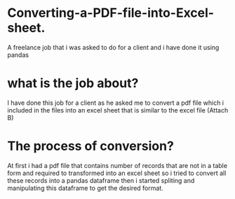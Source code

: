 # Converting-a-PDF-file-into-Excel-sheet.
A freelance job that i was asked to do for a client and i have done it using pandas

# what is the job about?

I have done this job for a client as he asked me to convert a pdf file which i included in the files into an excel sheet that is similar to the excel file (Attach B)

# The process of conversion?
At first i had a pdf file that contains number of records that are not in a table form and required to transformed into an excel sheet so i tried to convert all these records into a pandas dataframe then i started spliting and manipulating this dataframe to get the desired format.
